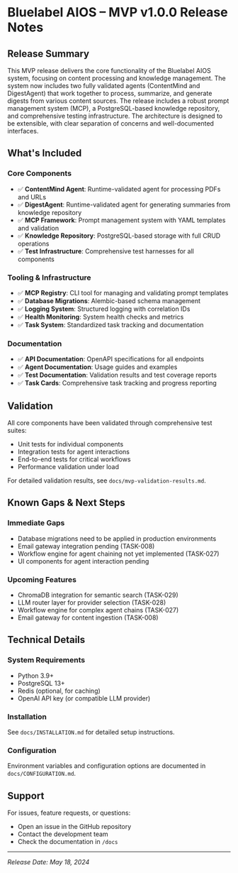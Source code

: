 # Bluelabel AIOS – MVP v1.0.0 Release Notes

## Release Summary

This MVP release delivers the core functionality of the Bluelabel AIOS system, focusing on content processing and knowledge management. The system now includes two fully validated agents (ContentMind and DigestAgent) that work together to process, summarize, and generate digests from various content sources. The release includes a robust prompt management system (MCP), a PostgreSQL-based knowledge repository, and comprehensive testing infrastructure. The architecture is designed to be extensible, with clear separation of concerns and well-documented interfaces.

## What's Included

### Core Components
- ✅ **ContentMind Agent**: Runtime-validated agent for processing PDFs and URLs
- ✅ **DigestAgent**: Runtime-validated agent for generating summaries from knowledge repository
- ✅ **MCP Framework**: Prompt management system with YAML templates and validation
- ✅ **Knowledge Repository**: PostgreSQL-based storage with full CRUD operations
- ✅ **Test Infrastructure**: Comprehensive test harnesses for all components

### Tooling & Infrastructure
- ✅ **MCP Registry**: CLI tool for managing and validating prompt templates
- ✅ **Database Migrations**: Alembic-based schema management
- ✅ **Logging System**: Structured logging with correlation IDs
- ✅ **Health Monitoring**: System health checks and metrics
- ✅ **Task System**: Standardized task tracking and documentation

### Documentation
- ✅ **API Documentation**: OpenAPI specifications for all endpoints
- ✅ **Agent Documentation**: Usage guides and examples
- ✅ **Test Documentation**: Validation results and test coverage reports
- ✅ **Task Cards**: Comprehensive task tracking and progress reporting

## Validation

All core components have been validated through comprehensive test suites:
- Unit tests for individual components
- Integration tests for agent interactions
- End-to-end tests for critical workflows
- Performance validation under load

For detailed validation results, see `docs/mvp-validation-results.md`.

## Known Gaps & Next Steps

### Immediate Gaps
- Database migrations need to be applied in production environments
- Email gateway integration pending (TASK-008)
- Workflow engine for agent chaining not yet implemented (TASK-027)
- UI components for agent interaction pending

### Upcoming Features
- ChromaDB integration for semantic search (TASK-029)
- LLM router layer for provider selection (TASK-028)
- Workflow engine for complex agent chains (TASK-027)
- Email gateway for content ingestion (TASK-008)

## Technical Details

### System Requirements
- Python 3.9+
- PostgreSQL 13+
- Redis (optional, for caching)
- OpenAI API key (or compatible LLM provider)

### Installation
See `docs/INSTALLATION.md` for detailed setup instructions.

### Configuration
Environment variables and configuration options are documented in `docs/CONFIGURATION.md`.

## Support

For issues, feature requests, or questions:
- Open an issue in the GitHub repository
- Contact the development team
- Check the documentation in `/docs`

---

*Release Date: May 18, 2024* 